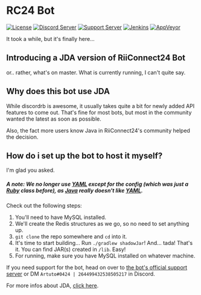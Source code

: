 # RC24 Bot
[![License](https://img.shields.io/github/license/riiconnect24-bot/rc24-bot.svg)](https://github.com/RiiConnect24-Bot/RC24-Bot/blob/java/LICENSE)
[![Discord Server](https://img.shields.io/discord/206934458954153984.svg)](https://discord.gg/b4Y7jfD)
[![Support Server](https://img.shields.io/discord/366320450114158593.svg)](https://discord.gg/5rw6Tur)
[![Jenkins](https://img.shields.io/jenkins/s/https/jenkins.artuto.tk/view/Discord/job/RC24-Bot.svg)](https://jenkins.artuto.tk/job/RC24-Bot)
[![AppVeyor](https://ci.appveyor.com/api/projects/status/1a9aguk9nityhil0?svg=true)](https://ci.appveyor.com/project/Artuto/rc24-bot)


It took a while, but it's finally here...

## Introducing a JDA version of RiiConnect24 Bot
or.. rather, what's on master. What is currently running, I can't quite say.

## Why does this bot use JDA
While discordrb is awesome, it usually takes quite a bit for newly added API features to come out. That's fine for most bots, but most in the community wanted the latest as soon as possible.

Also, the fact more users know Java in RiiConnect24's community helped the decision.

## How do i set up the bot to host it myself?
I'm glad you asked. 
##### A note: We no longer use [YAML](http://yaml.org/) except for the config (which was just a [Ruby](https://www.ruby-lang.org/) class before), as [Java](https://www.java.com/) really doesn't like [YAML](http://yaml.org/).

Check out the following steps:
1. You'll need to have MySQL installed.
2. We'll create the Redis structures as we go, so no need to set anything up.
3. `git clone` the repo somewhere and `cd` into it.
4. It's time to start building... Run `./gradlew shadowJar`! And... tada! That's it. You can find JAR(s) created in `/lib`. Easy!
5. For running, make sure you have MySQL installed on whatever machine.

If you need support for the bot, head on over to [the bot's official support server](https://discord.gg/PVsh4jP) or DM `Artuto#0424 | 264499432538505217` in Discord.

For more infos about JDA, [click here](https://github.com/DV8FromTheWorld/JDA).
